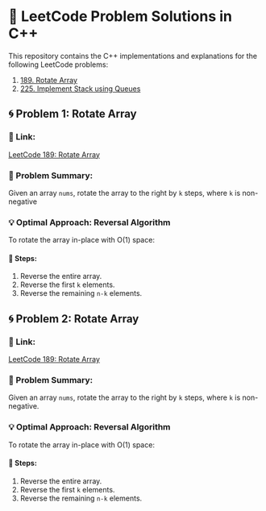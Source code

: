 # 📘 LeetCode Problem Solutions in C++

This repository contains the C++ implementations and explanations for the following LeetCode problems:

1. [189. Rotate Array](https://leetcode.com/problems/rotate-array/)
2. [225. Implement Stack using Queues](https://leetcode.com/problems/implement-stack-using-queues/)

## 🌀 Problem 1: Rotate Array

### 🔗 Link:
[LeetCode 189: Rotate Array](https://leetcode.com/problems/rotate-array/)

### 🧠 Problem Summary:
Given an array `nums`, rotate the array to the right by `k` steps, where `k` is non-negative

### 💡 Optimal Approach: Reversal Algorithm

To rotate the array in-place with O(1) space:

#### 🔢 Steps:
1. Reverse the entire array.
2. Reverse the first `k` elements.
3. Reverse the remaining `n-k` elements.

## 🌀 Problem 2: Rotate Array

### 🔗 Link:
[LeetCode 189: Rotate Array](https://leetcode.com/problems/rotate-array/)

### 🧠 Problem Summary:
Given an array `nums`, rotate the array to the right by `k` steps, where `k` is non-negative.


### 💡 Optimal Approach: Reversal Algorithm

To rotate the array in-place with O(1) space:

#### 🔢 Steps:
1. Reverse the entire array.
2. Reverse the first `k` elements.
3. Reverse the remaining `n-k` elements.
